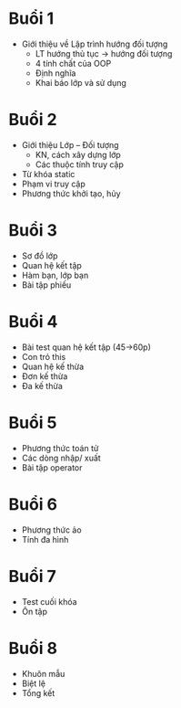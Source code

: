 # Buổi 1
* Giới thiệu về Lập trình hướng đối tượng
   * LT hướng thủ tục -> hướng đối tượng
   * 4 tính chất của OOP
    * Định nghĩa
    * Khai báo lớp và sử dụng
# Buổi 2
* Giới thiệu	 Lớp – Đối tượng
    * KN, cách xây dựng lớp
    * Các thuộc tính truy cập
* Từ khóa static
* Phạm vi truy cập
* Phương thức khởi tạo, hủy
# Buổi 3
* Sơ đồ lớp
* Quan hệ kết tập
* Hàm bạn, lớp bạn
* Bài tập phiếu
# Buổi 4
* Bài test quan hệ kết tập (45->60p)
* Con trỏ this
* Quan hệ kế thừa
* Đơn kế thừa
* Đa kế thừa
# Buổi 5
* Phương thức toán tử
* Các dòng nhập/ xuất
* Bài tập operator
# Buổi 6
* Phương thức ảo
* Tính đa hình
# Buổi 7
* Test cuối khóa
* Ôn tập
# Buổi 8
* Khuôn mẫu
* Biệt lệ
* Tổng kết

